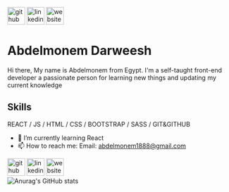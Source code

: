 [<img src='https://cdn.jsdelivr.net/npm/simple-icons@3.0.1/icons/github.svg' alt='github' height='40'>](https://github.com/https://github.com/abdelmonem88)  [<img src='https://cdn.jsdelivr.net/npm/simple-icons@3.0.1/icons/linkedin.svg' alt='linkedin' height='40'>](https://www.linkedin.com/in/www.linkedin.com/in/abdelmonem-darweesh-92a89010a/)  [<img src='https://cdn.jsdelivr.net/npm/simple-icons@3.0.1/icons/icloud.svg' alt='website' height='40'>](https://github.com/abdelmonem88)  

# Abdelmonem Darweesh

Hi there, My name is Abdelmonem from Egypt.
I'm a self-taught front-end developer a passionate person for learning new things and updating my current knowledge

## Skills

REACT / JS / HTML / CSS / BOOTSTRAP / SASS / GIT&GITHUB

- 🌱 I’m currently learning React 
- 📫 How to reach me: Email: abdelmonem1888@gmail.com 


[<img src='https://cdn.jsdelivr.net/npm/simple-icons@3.0.1/icons/github.svg' alt='github' height='40'>](https://github.com/https://github.com/abdelmonem88)  [<img src='https://cdn.jsdelivr.net/npm/simple-icons@3.0.1/icons/linkedin.svg' alt='linkedin' height='40'>](https://www.linkedin.com/in/www.linkedin.com/in/abdelmonem-darweesh-92a89010a/)  [<img src='https://cdn.jsdelivr.net/npm/simple-icons@3.0.1/icons/icloud.svg' alt='website' height='40'>](https://github.com/abdelmonem88)  
![Anurag's GitHub stats](https://github-readme-stats.vercel.app/api?username=abdelmonem88&count_private=true)
